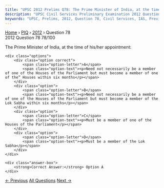 ```yaml
---
title: "UPSC 2012 Prelims Q78: The Prime Minister of India, at the time of his/her appointm..."
description: "UPSC Civil Services Preliminary Examination 2012 Question 78 with options and answer"
keywords: "UPSC, Prelims, 2012, Question 78, Civil Services, IAS, Previous Year Questions"
---
```


<nav class="breadcrumb">
    <a href="../../">Home</a>
    <span>›</span>
    <a href="../">PIQ</a>
    <span>›</span>
    <a href="./">2012</a>
    <span>›</span>
    <span>Question 78</span>
</nav>

<div class="question-header">
    <div class="question-meta">
        <span class="year-badge">2012</span>
        <span class="question-number">Question 78</span>
        <span class="progress">78/100</span>
    </div>
    <div class="progress-bar">
        <div class="progress-fill" style="width: 78.0%"></div>
    </div>
</div>

<div class="question-content">
    <div class="question-text">
        <p>The Prime Minister of India, at the time of his/her appointment:</p>
    </div>
    
    <div class="options">
        <div class="option correct">
            <span class="option-letter">A</span>
            <span class="option-text"><p>Need not necessarily be a member of one of the Houses of the Parliament but must become a member of one of the” Houses within six months</p></span>
        </div>
        <div class="option">
            <span class="option-letter">B</span>
            <span class="option-text"><p>Need not necessarily be a member of one of the Houses of the Parliament but must become a member of the Lok Sabha within six months</p></span>
        </div>
        <div class="option">
            <span class="option-letter">C</span>
            <span class="option-text"><p>Must be a member of one of the Houses of the Parliament</p></span>
        </div>
        <div class="option">
            <span class="option-letter">D</span>
            <span class="option-text"><p>Must be a member of the Lok Sabha</p></span>
        </div>
    </div>

    <div class="answer-box">
        <strong>Correct Answer:</strong> Option A
    </div>
</div>

<div class="question-nav">
    <a href="../q077-the-endeavour-of-janani-suraksha-yojana-programme/" class="nav-btn prev">← Previous</a>
    <a href="../" class="nav-btn center">All Questions</a>
    <a href="../q079-with-reference-to-the-delimitation-commission-cons/" class="nav-btn next">Next →</a>
</div>
